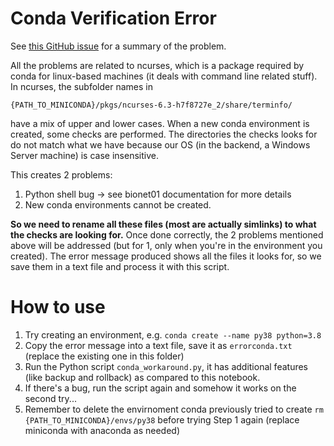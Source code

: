 # Conda Verification Error

See [this GitHub issue](https://github.com/ContinuumIO/anaconda-issues/issues/12089O) for a summary of the problem. 

All the problems are related to ncurses, which is a package required by conda for linux-based machines (it deals with command line related stuff). In ncurses, the subfolder names in 

```
{PATH_TO_MINICONDA}/pkgs/ncurses-6.3-h7f8727e_2/share/terminfo/
``` 

have a mix of upper and lower cases. When a new conda environment is created, some checks are performed. The directories the checks looks for do not match what we have because our OS (in the backend, a Windows Server machine) is case insensitive. 

This creates 2 problems:
1. Python shell bug -> see bionet01 documentation for more details
2. New conda environments cannot be created.

**So we need to rename all these files (most are actually simlinks) to what the checks are looking for.** Once done correctly, the 2 problems mentioned above will be addressed (but for 1, only when you're in the environment you created).
The error message produced shows all the files it looks for, so we save them in a text file and process it with this script. 

# How to use

1. Try creating an environment, e.g. `conda create --name py38 python=3.8`
2. Copy the error message into a text file, save it as `errorconda.txt` (replace the existing one in this folder)
3. Run the Python script `conda_workaround.py`, it has additional features (like backup and rollback) as compared to this notebook.
4. If there's a bug, run the script again and somehow it works on the second try...
5. Remember to delete the envirnoment conda previously tried to create `rm {PATH_TO_MINICONDA}/envs/py38` before trying Step 1 again (replace miniconda with anaconda as needed)
